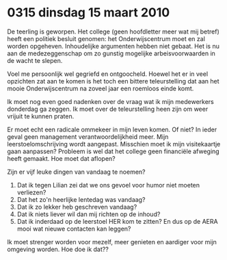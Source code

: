 # 0315 dinsdag 15 maart 2010
De teerling is geworpen. Het college (geen hoofdletter meer wat mij betref) heeft een politiek besluit genomen: het Onderwijscentrum moet en zal worden opgeheven. Inhoudelijke argumenten hebben niet gebaat. Het is nu aan de medezeggenschap om zo gunstig mogelijke arbeisvoorwaarden in de wacht te slepen.

Voel me persoonlijk wel gegriefd en ontgoocheld. Hoewel het er in veel opzichten zat aan te komen is het toch een bittere teleurstelling dat aan het mooie Onderwijscentrum na zoveel jaar een roemloos einde komt.

Ik moet nog even goed nadenken over de vraag wat ik mijn medewerkers donderdag ga zeggen. Ik moet over de teleurstelling heen zijn om weer vrijuit te kunnen praten.

Er moet echt een radicale ommekeer in mijn leven komen. Of niet? In ieder geval geen management verantwoordelijkheid meer. Mijn leerstoelomschrijving wordt aangepast. Misschien moet ik mijn visitekaartje gaan aanpassen? Probleem is wel dat het college geen financiële afweging heeft gemaakt. Hoe moet dat aflopen?

Zijn er vijf leuke dingen van vandaag te noemen?

1. Dat ik tegen Lilian zei dat we ons gevoel voor humor niet moeten verliezen?
2. Dat het zo'n heerlijke lentedag was vandaag?
3. Dat ik zo lekker heb geschreven vandaag?
4. Dat ik niets liever wil dan mij richten op de inhoud?
5. Dat ik inderdaad op de leerstoel HER kom te zitten? En dus op de AERA mooi wat nieuwe contacten kan leggen?

Ik moet strenger worden voor mezelf, meer genieten en aardiger voor mijn omgeving worden. Hoe doe ik dat??
